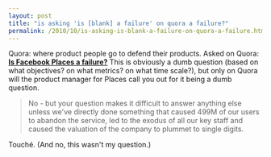 ```yaml
---
layout: post
title: "is asking 'is [blank] a failure' on quora a failure?"
permalink: /2010/10/is-asking-is-blank-a-failure-on-quora-a-failure.html
---
```


<p>Quora: where product people go to defend their products. Asked on Quora:  <strong><a href="http://www.quora.com/Is-Facebook-Places-a-failure">Is Facebook Places a failure?</a></strong> This is obviously a dumb question (based on what objectives?  on what metrics? on what time scale?), but only on Quora will the product manager for Places call you out for it being a dumb question.</p>

<blockquote><p>No - but your question makes it difficult to answer anything else unless we&#39;ve directly done something that caused 499M of our users to abandon the service, led to the exodus of all our key staff and caused the valuation of the company to plummet to single digits.</p></blockquote>

<p>Touché. (And no, this wasn&#39;t my question.)</p>



